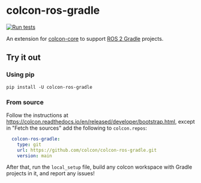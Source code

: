 # colcon-ros-gradle

[![Run tests](https://github.com/colcon/colcon-ros-gradle/actions/workflows/ci.yaml/badge.svg)](https://github.com/colcon/colcon-ros-gradle/actions/workflows/ci.yaml)

An extension for [colcon-core](https://github.com/colcon/colcon-core) to support [ROS 2 Gradle](https://plugins.gradle.org/plugin/org.ros2.tools.gradle) projects.

## Try it out

### Using pip

```
pip install -U colcon-ros-gradle
```

### From source

Follow the instructions at https://colcon.readthedocs.io/en/released/developer/bootstrap.html, except in "Fetch the sources" add the following to `colcon.repos`:

```yaml
  colcon-ros-gradle:
    type: git
    url: https://github.com/colcon/colcon-ros-gradle.git
    version: main
```

After that, run the `local_setup` file, build any colcon workspace with Gradle projects in it, and report any issues!
